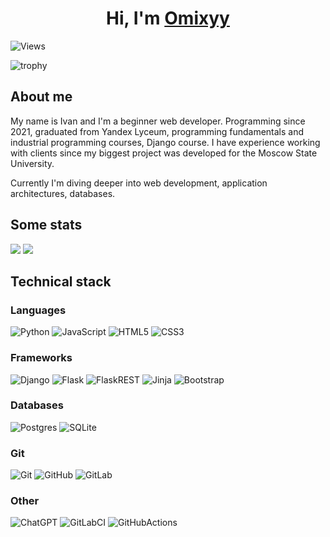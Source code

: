 <h1 align="center">Hi, I'm ​<a href="https://github.com/omixyy" target="_blank">Omixyy</a></h1>

![Views](https://komarev.com/ghpvc/?username=omixyy&style=for-the-badge)

![trophy](https://github-profile-trophy.vercel.app/?username=omixyy&theme=darkhub)

## About me

My name is Ivan and I'm a beginner web developer. Programming since 2021, graduated from Yandex Lyceum, programming fundamentals and industrial programming courses, Django course. I have experience working with clients since my biggest project was developed for the Moscow State University.

Currently I'm diving deeper into web development, application architectures, databases.

## Some stats
<div>

<img src="https://github-readme-stats.vercel.app/api?username=omixyy&theme=github_dark&hide_border=false">
<img align=top src="https://github-readme-stats.vercel.app/api/top-langs?username=omixyy&count_private=true?show_icons=true&hide_border=false&theme=github_dark&text_color=868686&include_all_commits=true&layout=compact">

</div>

## Technical stack

### Languages

![Python](https://img.shields.io/badge/python-3670A0?style=for-the-badge&logo=python&logoColor=ffdd54)
![JavaScript](https://img.shields.io/badge/javascript-%23323330.svg?style=for-the-badge&logo=javascript&logoColor=%23F7DF1E)
![HTML5](https://img.shields.io/badge/html5-%23E34F26.svg?style=for-the-badge&logo=html5&logoColor=white)
![CSS3](https://img.shields.io/badge/css3-%231572B6.svg?style=for-the-badge&logo=css3&logoColor=white)

### Frameworks

![Django](https://img.shields.io/badge/django-%23092E20.svg?style=for-the-badge&logo=django&logoColor=white)
![Flask](https://img.shields.io/badge/flask-%23000.svg?style=for-the-badge&logo=flask&logoColor=white)
![FlaskREST](https://img.shields.io/badge/Flask-REST-red?style=for-the-badge&logo=Flask)
![Jinja](https://img.shields.io/badge/jinja-white.svg?style=for-the-badge&logo=jinja&logoColor=black)
![Bootstrap](https://camo.githubusercontent.com/c6a8e6bb10bfad37e21a5f9aa8cc365819a02ef8997972e10a333ed9be5f47e0/68747470733a2f2f696d672e736869656c64732e696f2f62616467652f626f6f7473747261702d2532333835313146412e7376673f7374796c653d666f722d7468652d6261646765266c6f676f3d626f6f747374726170266c6f676f436f6c6f723d7768697465)

### Databases

![Postgres](https://img.shields.io/badge/postgres-%23316192.svg?style=for-the-badge&logo=postgresql&logoColor=white)
![SQLite](https://img.shields.io/badge/sqlite-%2307405e.svg?style=for-the-badge&logo=sqlite&logoColor=white)

### Git

![Git](https://img.shields.io/badge/git-%23F05033.svg?style=for-the-badge&logo=git&logoColor=white)
![GitHub](https://img.shields.io/badge/github-%23121011.svg?style=for-the-badge&logo=github&logoColor=white)
![GitLab](https://img.shields.io/badge/GitLab-black?style=for-the-badge&logo=GitLab&logoColor=orange)

### Other

![ChatGPT](https://img.shields.io/badge/chatGPT-74aa9c?style=for-the-badge&logo=openai&logoColor=white)
![GitLabCI](https://img.shields.io/badge/GitLab%20CI-black?style=for-the-badge&logo=Gitlab)
![GitHubActions](https://img.shields.io/badge/GitHub%20Actions-darkgreen?style=for-the-badge&logo=github)
